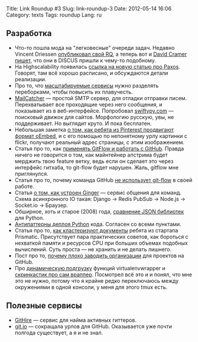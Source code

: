 Title: Link Roundup #3
Slug: link-roundup-3
Date: 2012-05-14 16:06
Category: texts
Tags: roundup
Lang: ru

Разработка
----------

* Что-то пошла мода на "легковесные" очереди задач. Недавно Vincent Driessen [опубликовал свой RQ](http://python-rq.org/), а теперь вот и [David Cramer пишет](http://justcramer.com/2012/05/04/distributing-work-without-celery/), что они в DISCUS пришли к чему-то подобному.
* На Highscalability появилась [ссылка на новую статью про Paxos](http://highscalability.com/blog/2012/5/10/paper-paxos-made-moderately-complex.html). Говорят, там всё хорошо расписано, и обсуждаются детали реализации.
* Про то, что [масштабируемые сервисы](http://highscalability.com/blog/2012/5/9/cell-architectures.html) нужно разделять переборками, чтобы повысить их плавучесть.
* [MailCatcher](http://mailcatcher.me/) — простой SMTP сервер, для отладки отправки писем. Перехватывает все проходящие через него сообщения, и показывает из в веб-интерфейсе.
Попробовал [swiftypy.com](http://swiftype.com/) — поисковый движок для сайтов. Морфологию русскую, увы, не поддерживает. Но выглядит круто. И пока бесплатен.
* Небольшая заметка [о том, как ребята из Pinterest продвигают формат oEmbed](http://www.quora.com/Pinterest/How-does-Pinterest-know-the-title-and-creator-when-I-pin-a-deep-linked-Flickr-image-1), и с его помощью по непонятному урлу картинки с flickr, получают реальный адрес страницы, с этим изображением.
* Статья про то, как [применять GitFlow и работать с GitHub](http://qq.is/article/git-flow-on-github). Правда ничего не говорится о том, как майнтейнер апстрима будет мерджить твою feature ветку, ведь если он сделает это через интерфейс гитхаба, то git-flow будет нарушен. Жаль, gitflow мне приглянулся.
* Статья про то, почему команда GitHub [не использует git-flow](http://scottchacon.com/2011/08/31/github-flow.html) в своей работе.
* Статья [о том, как устроен Ginger](http://lincolnloop.com/blog/2012/apr/23/ginger-tech-stack/) — сервис общения для команд. Схема асинхронного IO такая: Django -> Redis PubSub -> Node.js -> Socket.io -> Браузер.
* Обширное, хоть и старое (2008) года, [сравнение JSON библиотек](http://deron.meranda.us/python/comparing_json_modules/) для Python.
* [Антипаттерны деплоя Python](http://hynek.me/articles/python-deployment-anti-patterns/) кода. Согласен со всеми пунктами.
* Статья про то, [как кластеризуют документы](http://blog.getprismatic.com/blog/2012/4/17/clustering-related-stories.html) ребята из стартапа Prismatic. Присутствует пара практических советов, как бороться с нехваткой памяти и ресурсов CPU при больших объемах подобных вычислений. Суть проста — не хранить и не делать лишнего.
* Пост про то, [почему плохо заводить организации](http://www.mikealrogers.com/posts/face-of-the-faceless.html) для проектов на GitHub.
* Про [динамическую подгрузку](http://blog.arongriffis.com/post/dynamic-virtualenvwrapper) функций virtualenvwrapper и [скринкастик про сам враппер](http://mathematism.com/2009/07/30/presentation-pip-and-virtualenv/). Посмотрел всё это и и понял, что мне это не нужно, потому что я крайне редко переключаюсь между окружениями в одной консоли, у меня для этого tmux есть.

Полезные сервисы
----------------

* [GitHire](http://githire.com/) — сервис для найма активных гиттеров.
* [git.io](https://github.com/blog/985-git-io-github-url-shortener) — сокращала урлов для GitHub. Оказывается уже почти полгода существует, а я и не знал.

